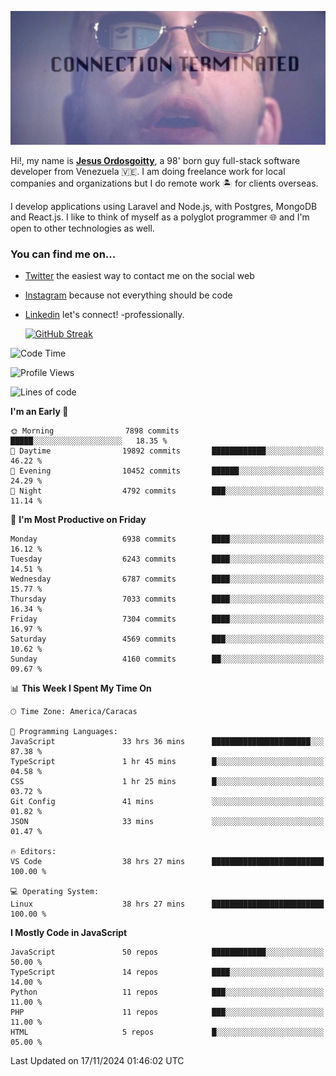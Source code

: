 ![hackers movie reference](./disconnected.jpg)

Hi!, my name is [**Jesus Ordosgoitty**](https://jodaz.dev), a 98' born guy full-stack software developer from Venezuela 🇻🇪. I am doing freelance work for local companies and organizations but I do remote work 🏝️ for clients overseas. 

I develop applications using Laravel and Node.js, with Postgres, MongoDB and React.js. I like to think of myself as a polyglot programmer 🌐 and I'm open to other technologies as well.

### You can find me on...

- [Twitter](https://twitter.com/jodaz_) the easiest way to contact me on the social web
- [Instagram](https://instagram.com/jodaz_) because not everything should be code
- [Linkedin](https://linkedin.com/in/jodaz) let's connect! -professionally.


    [![GitHub Streak](https://streak-stats.demolab.com?user=jodaz&theme=tokyonight)](https://git.io/streak-stats)

<!--START_SECTION:waka-->
![Code Time](http://img.shields.io/badge/Code%20Time-7%2C517%20hrs%2042%20mins-blue)

![Profile Views](http://img.shields.io/badge/Profile%20Views-28-blue)

![Lines of code](https://img.shields.io/badge/From%20Hello%20World%20I%27ve%20Written-82.2%20million%20lines%20of%20code-blue)

**I'm an Early 🐤** 

```text
🌞 Morning                7898 commits        █████░░░░░░░░░░░░░░░░░░░░   18.35 % 
🌆 Daytime                19892 commits       ████████████░░░░░░░░░░░░░   46.22 % 
🌃 Evening                10452 commits       ██████░░░░░░░░░░░░░░░░░░░   24.29 % 
🌙 Night                  4792 commits        ███░░░░░░░░░░░░░░░░░░░░░░   11.14 % 
```
📅 **I'm Most Productive on Friday** 

```text
Monday                   6938 commits        ████░░░░░░░░░░░░░░░░░░░░░   16.12 % 
Tuesday                  6243 commits        ████░░░░░░░░░░░░░░░░░░░░░   14.51 % 
Wednesday                6787 commits        ████░░░░░░░░░░░░░░░░░░░░░   15.77 % 
Thursday                 7033 commits        ████░░░░░░░░░░░░░░░░░░░░░   16.34 % 
Friday                   7304 commits        ████░░░░░░░░░░░░░░░░░░░░░   16.97 % 
Saturday                 4569 commits        ███░░░░░░░░░░░░░░░░░░░░░░   10.62 % 
Sunday                   4160 commits        ██░░░░░░░░░░░░░░░░░░░░░░░   09.67 % 
```


📊 **This Week I Spent My Time On** 

```text
🕑︎ Time Zone: America/Caracas

💬 Programming Languages: 
JavaScript               33 hrs 36 mins      ██████████████████████░░░   87.38 % 
TypeScript               1 hr 45 mins        █░░░░░░░░░░░░░░░░░░░░░░░░   04.58 % 
CSS                      1 hr 25 mins        █░░░░░░░░░░░░░░░░░░░░░░░░   03.72 % 
Git Config               41 mins             ░░░░░░░░░░░░░░░░░░░░░░░░░   01.82 % 
JSON                     33 mins             ░░░░░░░░░░░░░░░░░░░░░░░░░   01.47 % 

🔥 Editors: 
VS Code                  38 hrs 27 mins      █████████████████████████   100.00 % 

💻 Operating System: 
Linux                    38 hrs 27 mins      █████████████████████████   100.00 % 
```

**I Mostly Code in JavaScript** 

```text
JavaScript               50 repos            ████████████░░░░░░░░░░░░░   50.00 % 
TypeScript               14 repos            ████░░░░░░░░░░░░░░░░░░░░░   14.00 % 
Python                   11 repos            ███░░░░░░░░░░░░░░░░░░░░░░   11.00 % 
PHP                      11 repos            ███░░░░░░░░░░░░░░░░░░░░░░   11.00 % 
HTML                     5 repos             █░░░░░░░░░░░░░░░░░░░░░░░░   05.00 % 
```




 Last Updated on 17/11/2024 01:46:02 UTC
<!--END_SECTION:waka-->
